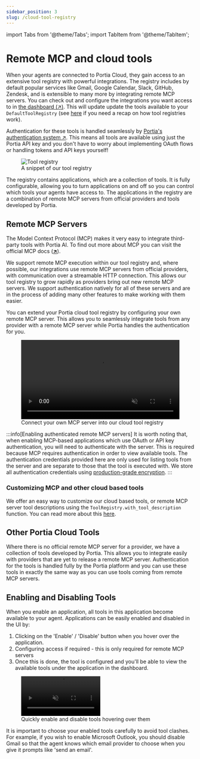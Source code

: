 ```yaml
---
sidebar_position: 3
slug: /cloud-tool-registry
---
```


import Tabs from '@theme/Tabs';
import TabItem from '@theme/TabItem';

# Remote MCP and cloud tools

When your agents are connected to Portia Cloud, they gain access to an extensive tool registry with powerful integrations. The registry includes by default popular services like Gmail, Google Calendar, Slack, GitHub, Zendesk, and is extensible to many more by integrating remote MCP servers. You can check out and configure the integrations you want access to in [the dashboard (↗)](https://app.portialabs.ai/dashboard/tool-registry). This will update update the tools available to your `DefaultToolRegistry` (see [here](/integrating-tools#tool-registries) if you need a recap on how tool registries work).

Authentication for these tools is handled seamlessly by <a href="/run-portia-tools">Portia's authentication system ↗</a>. This means all tools are available using just the Portia API key and you don't have to worry about implementing OAuth flows or handling tokens and API keys yourself!

<figure style={{ textAlign: 'center' }}>
  <img src="/img/tool_registry.png" alt="Tool registry" />
  <figcaption>A snippet of our tool registry</figcaption>
</figure>

The registry contains applications, which are a collection of tools.
It is fully configurable, allowing you to turn applications on and off so you can control which tools your agents have access to.
The applications in the registry are a combination of remote MCP servers from official providers and tools developed by Portia.

## Remote MCP Servers

The Model Context Protocol (MCP) makes it very easy to integrate third-party tools with Portia AI.
To find out more about MCP you can visit the official MCP docs (<a href="https://modelcontextprotocol.io/" target="_blank">**↗**</a>).

We support remote MCP execution within our tool registry and, where possible, our integrations use remote MCP servers from official providers, with communication over a streamable HTTP connection.
This allows our tool registry to grow rapidly as providers bring out new remote MCP servers.
We support authentication natively for all of these servers and are in the process of adding many other features to make working with them easier.

You can extend your Portia cloud tool registry by configuring your own remote MCP server. This allows you to seamlessly integrate tools from any provider with a remote MCP server while Portia handles the authentication for you.

<figure style={{ textAlign: 'center' }}>
  <div style={{ display: 'flex', justifyContent: 'center' }}>
    <video width="100%" autoPlay playsInline muted loop>
      <source src="/img/register_mcp_server.mp4" type="video/mp4" />
    </video>
  </div>
  <figcaption>Connect your own MCP server into our cloud tool registry</figcaption>
</figure>

:::info[Enabling authenticated remote MCP servers]
It is worth noting that, when enabling MCP-based applications which use OAuth or API key authentication, you will need to authenticate with the server. This is required because MCP requires authentication in order to view available tools. The authentication credentials provided here are only used for listing tools from the server and are separate to those that the tool is executed with. We store all authentication credentials using <a href="/security">production-grade encryption</a>.
:::

### Customizing MCP and other cloud based tools

We offer an easy way to customize our cloud based tools, or remote MCP server tool descriptions using the `ToolRegistry.with_tool_description` function. You can read more about this <a href="/integrating-tools" target="_blank">here</a>.

## Other Portia Cloud Tools

Where there is no official remote MCP server for a provider, we have a collection of tools developed by Portia.
This allows you to integrate easily with providers that are yet to release a remote MCP server.
Authentication for the tools is handled fully by the Portia platform and you can use these tools in exactly the same way as you can use tools coming from remote MCP servers.

## Enabling and Disabling Tools

When you enable an application, all tools in this application become available to your agent. Applications can be easily enabled and disabled in the UI by:
1. Clicking on the 'Enable' / 'Disable' button when you hover over the application.
2. Configuring access if required - this is only required for remote MCP servers
3. Once this is done, the tool is configured and you'll be able to view the available tools under the application in the dashboard.

<figure style={{ textAlign: 'center' }}>
  <div style={{ display: 'flex', justifyContent: 'center' }}>
    <video width="50%" autoPlay playsInline muted loop>
      <source src="/img/tool_hover.mp4" type="video/mp4" />
    </video>
  </div>
  <figcaption>Quickly enable and disable tools hovering over them</figcaption>
</figure>


It is important to choose your enabled tools carefully to avoid tool clashes. For example, if you wish to enable Microsoft Outlook, you should disable Gmail so that the agent knows which email provider to choose when you give it prompts like 'send an email'.
